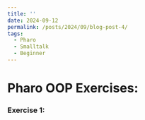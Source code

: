 ```yaml
---
title: ''
date: 2024-09-12
permalink: /posts/2024/09/blog-post-4/
tags:
  - Pharo
  - Smalltalk
  - Beginner
---
```


# Pharo OOP Exercises:

### Exercise 1:
